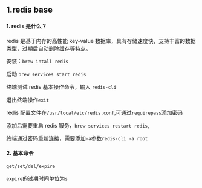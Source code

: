 ## 1.redis base

#### 1. redis 是什么？

redis 是基于内存的高性能 key-value 数据库，具有存储速度快，支持丰富的数据类型，过期后自动删除缓存等特点。

安装：`brew intall redis`

启动 `brew services start redis`

终端测试 redis 基本操作命令，输入 `redis-cli`

退出终端操作`exit`

redis 配置文件在`/usr/local/etc/redis.conf`,可通过`requirepass`添加密码

添加后需要重启 redis 服务，`brew services restart redis`,

终端通过密码重新连接，需要添加`-a`参数`redis-cli -a root`

#### 2. 基本命令

`get/set/del/expire`

`expire`的过期时间单位为`s`
